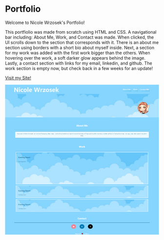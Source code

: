# Portfolio
Welcome to Nicole Wrzosek's Portfolio!

This portfiolio was made from scratch using HTML and CSS. A navigational bar including: About Me, Work, and Contact was made. When clicked, the UI scrolls down to the section that corresponds with it. There is an about me section using borders with a short bio about myself inside. Next, a section for my work was added with the first work bigger than the others. When hovering over the work, a soft darker glow appears behind the image. Lastly, a contact section with links for my email, linkedin, and github. 
The work section is empty now, but check back in a few weeks for an update!

[Visit my Site!](https://nicolewrz.github.io/Portfolio/)



![](Screenshot-Portfolio_adobespark.png)

